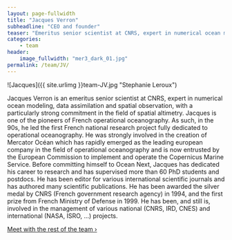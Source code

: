 ```yaml
---
layout: page-fullwidth
title: "Jacques Verron"
subheadline: "CEO and founder"
teaser: "Emeritus senior scientist at CNRS, expert in numerical ocean modeling, data assimilation and spatial observation. He founded Ocean Next in 2017."
categories:
    - team
header:
    image_fullwidth: "mer3_dark_01.jpg"
permalink: /team/JV/
---
```


![Jacques]({{ site.urlimg }}team-JV.jpg "Stephanie Leroux")

Jacques Verron is an emeritus senior scientist at CNRS, expert in numerical ocean modeling, data assimilation and spatial observation, with a particularly strong commitment in the field of spatial altimetry.
Jacques is one of the pioneers of French operational oceanography. As such, in the 90s, he led the first French national research project fully dedicated to operational oceanography. He was strongly involved in the creation of Mercator Océan which has rapidly emerged as the leading european company in the field of operational oceanography and is now entrusted by the European Commission to implement and operate the Copernicus Marine Service. Before committing himself to Ocean Next, Jacques has dedicated his career to research and has supervised more than 60 PhD students and postdocs. He has been editor for various international scientific journals and has authored many scientific publications. He has been awarded the silver medal by CNRS (French government research agency) in 1994, and the first prize from French Ministry of Defense in 1999. He has been, and still is, involved in the management of  various national (CNRS, IRD, CNES) and international (NASA, ISRO, ...) projects.

<a class="radius button small" href="{{ site.url }}{{ site.baseurl }}/team/">Meet with the rest of the team ›</a>

